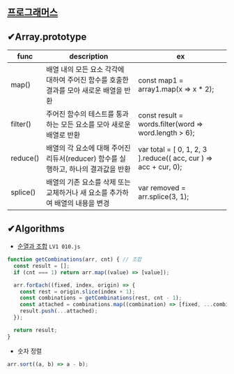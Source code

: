 [프로그래머스](https://programmers.co.kr/learn/challenges)
---
## ✔Array.prototype
|func|description|ex|
|--|------|-----|
|map()|배열 내의 모든 요소 각각에 대하여 주어진 함수를 호출한 결과를 모아 새로운 배열을 반환|const map1 = array1.map(x => x * 2);|
|filter()|주어진 함수의 테스트를 통과하는 모든 요소를 모아 새로운 배열로 반환|const result = words.filter(word => word.length > 6);|
|reduce()|배열의 각 요소에 대해 주어진 리듀서(reducer) 함수를 실행하고, 하나의 결과값을 반환|var total = [ 0, 1, 2, 3 ].reduce(( acc, cur ) => acc + cur,  0);|
|splice()| 배열의 기존 요소를 삭제 또는 교체하거나 새 요소를 추가하여 배열의 내용을 변경|var removed = arr.splice(3, 1);|

## ✔Algorithms
- [순열과 조합](https://jun-choi-4928.medium.com/javascript%EB%A1%9C-%EC%88%9C%EC%97%B4%EA%B3%BC-%EC%A1%B0%ED%95%A9-%EC%95%8C%EA%B3%A0%EB%A6%AC%EC%A6%98-%EA%B5%AC%ED%98%84%ED%95%98%EA%B8%B0-21df4b536349) `LV1 010.js`
```javascript
function getCombinations(arr, cnt) { // 조합
  const result = [];
  if (cnt === 1) return arr.map((value) => [value]);

  arr.forEach((fixed, index, origin) => {
    const rest = origin.slice(index + 1);
    const combinations = getCombinations(rest, cnt - 1);
    const attached = combinations.map((combination) => [fixed, ...combination]);
    result.push(...attached);
  });

  return result;
}
```
- 숫자 정렬
```javascript
arr.sort((a, b) => a - b);
```
